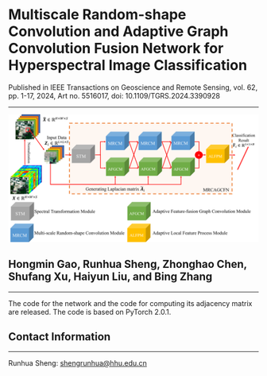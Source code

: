 # Multiscale Random-shape Convolution and Adaptive Graph Convolution Fusion Network for Hyperspectral Image Classification

Published in IEEE Transactions on Geoscience and Remote Sensing, vol. 62, pp. 1-17, 2024, Art no. 5516017, doi: 10.1109/TGRS.2024.3390928

----------
![image](https://github.com/shengrunhua/MRCAGCFN/blob/main/Overview%20of%20proposed%20MRCAGCFN.png)
## Hongmin Gao, Runhua Sheng, Zhonghao Chen, Shufang Xu, Haiyun Liu, and Bing Zhang
----------
The code for the network and the code for computing its adjacency matrix are released. The code is based on PyTorch 2.0.1.
## Contact Information
----------
Runhua Sheng: shengrunhua@hhu.edu.cn
